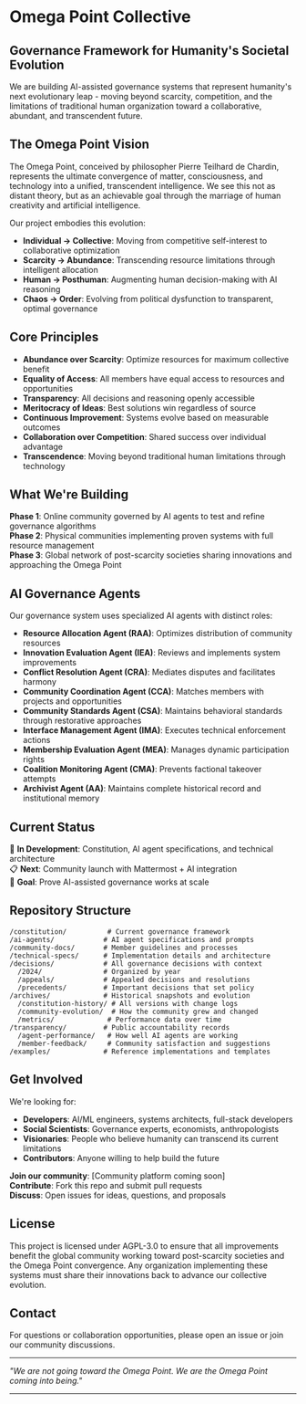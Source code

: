 # **Omega Point Collective**
## **Governance Framework for Humanity's Societal Evolution**

We are building AI-assisted governance systems that represent humanity's next evolutionary leap - moving beyond scarcity, competition, and the limitations of traditional human organization toward a collaborative, abundant, and transcendent future.

## **The Omega Point Vision**

The Omega Point, conceived by philosopher Pierre Teilhard de Chardin, represents the ultimate convergence of matter, consciousness, and technology into a unified, transcendent intelligence. We see this not as distant theory, but as an achievable goal through the marriage of human creativity and artificial intelligence.

Our project embodies this evolution:
- **Individual → Collective**: Moving from competitive self-interest to collaborative optimization
- **Scarcity → Abundance**: Transcending resource limitations through intelligent allocation
- **Human → Posthuman**: Augmenting human decision-making with AI reasoning
- **Chaos → Order**: Evolving from political dysfunction to transparent, optimal governance

## **Core Principles**

- **Abundance over Scarcity**: Optimize resources for maximum collective benefit
- **Equality of Access**: All members have equal access to resources and opportunities  
- **Transparency**: All decisions and reasoning openly accessible
- **Meritocracy of Ideas**: Best solutions win regardless of source
- **Continuous Improvement**: Systems evolve based on measurable outcomes
- **Collaboration over Competition**: Shared success over individual advantage
- **Transcendence**: Moving beyond traditional human limitations through technology

## **What We're Building**

**Phase 1**: Online community governed by AI agents to test and refine governance algorithms  
**Phase 2**: Physical communities implementing proven systems with full resource management  
**Phase 3**: Global network of post-scarcity societies sharing innovations and approaching the Omega Point

## **AI Governance Agents**

Our governance system uses specialized AI agents with distinct roles:

- **Resource Allocation Agent (RAA)**: Optimizes distribution of community resources
- **Innovation Evaluation Agent (IEA)**: Reviews and implements system improvements
- **Conflict Resolution Agent (CRA)**: Mediates disputes and facilitates harmony
- **Community Coordination Agent (CCA)**: Matches members with projects and opportunities
- **Community Standards Agent (CSA)**: Maintains behavioral standards through restorative approaches
- **Interface Management Agent (IMA)**: Executes technical enforcement actions
- **Membership Evaluation Agent (MEA)**: Manages dynamic participation rights
- **Coalition Monitoring Agent (CMA)**: Prevents factional takeover attempts
- **Archivist Agent (AA)**: Maintains complete historical record and institutional memory

## **Current Status**

🔧 **In Development**: Constitution, AI agent specifications, and technical architecture  
📋 **Next**: Community launch with Mattermost + AI integration  
🚀 **Goal**: Prove AI-assisted governance works at scale

## **Repository Structure**

```
/constitution/          # Current governance framework
/ai-agents/            # AI agent specifications and prompts
/community-docs/       # Member guidelines and processes
/technical-specs/      # Implementation details and architecture
/decisions/            # All governance decisions with context
  /2024/               # Organized by year
  /appeals/            # Appealed decisions and resolutions
  /precedents/         # Important decisions that set policy
/archives/             # Historical snapshots and evolution
  /constitution-history/ # All versions with change logs
  /community-evolution/  # How the community grew and changed
  /metrics/             # Performance data over time
/transparency/         # Public accountability records
  /agent-performance/   # How well AI agents are working
  /member-feedback/     # Community satisfaction and suggestions
/examples/             # Reference implementations and templates
```

## **Get Involved**

We're looking for:
- **Developers**: AI/ML engineers, systems architects, full-stack developers
- **Social Scientists**: Governance experts, economists, anthropologists
- **Visionaries**: People who believe humanity can transcend its current limitations
- **Contributors**: Anyone willing to help build the future

**Join our community**: [Community platform coming soon]  
**Contribute**: Fork this repo and submit pull requests  
**Discuss**: Open issues for ideas, questions, and proposals

## **License**

This project is licensed under AGPL-3.0 to ensure that all improvements benefit the global community working toward post-scarcity societies and the Omega Point convergence. Any organization implementing these systems must share their innovations back to advance our collective evolution.

## **Contact**

For questions or collaboration opportunities, please open an issue or join our community discussions.

---

*"We are not going toward the Omega Point. We are the Omega Point coming into being."*

---

